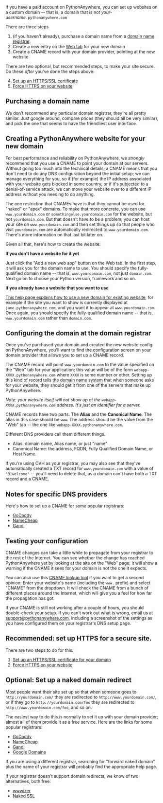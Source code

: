<!--
.. title: Setting up a custom domain on PythonAnywhere
.. slug: CustomDomains
.. date: 2015-05-13 14:35:28 UTC+01:00
.. tags:
.. category:
.. link:
.. description:
.. type: text
-->


If you have a paid account on PythonAnywhere, you can set up websites on a
custom domain -- that is, a domain that is not *your-username*`.pythonanywhere.com`

There are three steps

  1. (if you haven't already), purchase a domain name from a [domain name registrar](https://en.wikipedia.org/wiki/Domain_name_registrar).
  1. Create a new entry on the [Web tab](https://www.pythonanywhere.com/web_app_setup) for your new domain
  1. Create a CNAME record with your domain provider, pointing at the new website

There are two optional, but recommended steps, to make your site secure.  Do
these *after* you've done the steps above:

  4. [Set up an HTTPS/SSL certificate](/pages/HTTPSSetup)
  5. [Force HTTPS on your website](/pages/ForcingHTTPS)


## Purchasing a domain name

We don't recommend any particular domain registrar, they're all pretty similar.
Just google around, compare prices (they should all be very similar), and pick
the one that seems to have the friendliest user interface.


## Creating a PythonAnywhere website for your new domain

For best performance and reliability on PythonAnywhere, we *strongly* recommend
that you use a CNAME to point your domain at our servers.  Without
going too much into the technical details, a CNAME means that you don't need
to do any DNS configuration beyond the initial setup; we can manage everything
for you, so if (for example) the IP address associated with your website gets
blocked in some country, or if it's subjected to a denial-of-service attack,
we can move your website over to a different IP address without you needing to
do anything.

The one restriction that CNAMEs have is that they cannot be used for "naked" or "apex"
domains.  To make that more concrete, you can use `www.yourdomain.com` or
`somethingelse.yourdomain.com` for the website, but not `yourdomain.com`.
But that doesn't have to be a problem; you can host your site on `www.yourdomain.com`
and then set things up so that people who visit `yourdomain.com` are automatically
redirected to `www.yourdomain.com`.  There's more information on that last bit later on.

Given all that, here's how to create the website:

**If you don't have a website for it yet**

Just click the "Add a new web app" button on the Web tab.  In the first step,
it will ask you for the domain name to use.  You should specify the
fully-qualified domain name -- that is, `www.yourdomain.com`, not just
`domain.com`.  Next go on to choose your Python version, framework and so on.


**If you already have a website that you want to use**

[This help page explains how to use a new domain for existing website](https://help.pythonanywhere.com/pages/UsingANewDomainForExistingWebApp),
for example if the site you want to show is currently displayed at
`jane.pythonanywhere.com`, and you want it to appear at `www.yourdomain.com`.
Once again, you should specify the
fully-qualified domain name -- that is, `www.yourdomain.com` rather than
`domain.com`.


## Configuring the domain at the domain registrar

Once you've purchased your domain and created the new website config on
PythonAnywhere, you'll want to find the configuration screen on your domain
provider that allows you to set up a CNAME record.

The CNAME record will point `www.yourdomain.com` to the value specified on
the "Web" tab for your application; this value will be of the form
`webapp-XXXX.pythonanywhere.com` where `XXXX` is some number or other.
Setting up this kind of record tells [the domain name system](//en.wikipedia.org/wiki/Domain_Name_System)
that when someone asks for your website, they should get it from one of the servers
that make up PythonAnywhere.

*Note: your website itself will not show up at the `webapp-XXXX.pythonanywhere.com`
address.  It's just an identifier for a server.*

CNAME records have two parts. The **Alias** and the **Canonical Name**. The alias
in this case should be `www`. The address should be the value from the "Web"
tab -- the one like `webapp-XXXX.pythonanywhere.com`.

Different DNS providers call them different things.

  * Alias: domain name, Alias name, or just "name"
  * Canonical Name: the address, FQDN, Fully Qualified Domain Name, or Host Name.

If you're using OVH as your registrar, you may also see that they've automatically
created a TXT record for `www.yourdomain.com` with a value of `"3|welcome"` --
you'll need to delete that, as a domain can't have both a TXT record and a CNAME.



## Notes for specific DNS providers

Here's how to set up a CNAME for some popular registrars:

  * [GoDaddy](https://ca.godaddy.com/help/add-a-cname-record-19236)
  * [NameCheap](https://www.namecheap.com/support/knowledgebase/article.aspx/9646/2237/how-to-create-a-cname-record-for-your-domain)
  * [Gandi](https://wiki.gandi.net/en/dns/zone/cname-record)


## Testing your configuration

CNAME changes can take a little while to propagate from your registrar to the
rest of the Internet. You can see whether the change has reached PythonAnywhere
yet by looking at the site on the "Web" page; it will show a warning if the CNAME it
sees for your domain is not the one it expects.

You can also use this [CNAME lookup tool](https://www.whatsmydns.net/) if you
want to get a second opinion: Enter your website's name (including the `www.`
prefix) and select "CNAME" from the dropdown. It will check the CNAME from a
bunch of different places around the Internet, which will give you a feel for
how far the propagation has got.

If your CNAME is still not working after a couple of hours, you should
double-check your setup.  If you can't work out what is wrong, email us at
[support@pythonanywhere.com](support@pythonanywhere.com), including a screenshot
of the settings as you have configured them on your registrar's DNS setup
page.


## Recommended: set up HTTPS for a secure site.

There are two steps to do for this:

  1. [Set up an HTTPS/SSL certificate for your domain](/pages/HTTPSSetup)
  1. [Force HTTPS on your website](/pages/ForcingHTTPS)


## Optional: Set up a naked domain redirect

Most people want their site set up so that when someone goes to
`http://yourdomain.com/` they are redirected to `http://www.yourdomain.com/`,
or if they go to `http://yourdomain.com/foo` they are redirected to
`http://www.yourdomain.com/foo`, and so on.

The easiest way to do this is normally to set it up with your domain provider;
almost all of them provide it as a free service.   Here are the links for some
popular registrars:

  * [GoDaddy](https://uk.godaddy.com/help/forward-a-domain-12123)
  * [NameCheap](https://www.namecheap.com/support/knowledgebase/article.aspx/385/2237/how-to-redirect-a-url-for-a-domain)
  * [Gandi](https://docs.gandi.net/en/domain_names/common_operations/web_forwarding.html)
  * [Google Domains](https://webmasters.stackexchange.com/a/90405)

If you are using a different registrar, searching for "forward naked domain" plus
the name of your registrar will probably find the appropriate help page.

If your registrar doesn't support domain redirects, we know of two alternatives,
both free:

  * [wwwizer](http://wwwizer.com/naked-domain-redirect)
  * [Naked SSL](https://www.nakedssl.com/)




